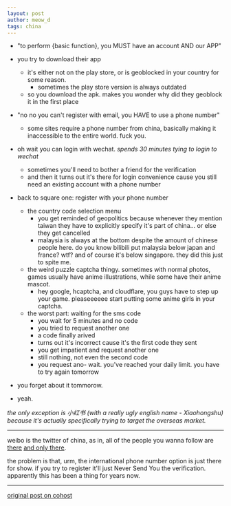 ```yaml
---
layout: post
author: meow_d
tags: china
---
```


- "to perform {basic function}, you MUST have an account AND our APP"
- you try to download their app
  - it's either not on the play store, or is geoblocked in your country for some reason.
    - sometimes the play store version is always outdated
  - so you download the apk. makes you wonder why did they geoblock it in the first place
- "no no you can't register with email, you HAVE to use a phone number"
  - some sites require a phone number from china, basically making it inaccessible to the entire world. fuck you.
- oh wait you can login with wechat. *spends 30 minutes tying to login to wechat*
  - sometimes you'll need to bother a friend for the verification
  - and then it turns out it's there for login convenience cause you still need an existing account with a phone number
- back to square one: register with your phone number
  - the country code selection menu
    - you get reminded of geopolitics because whenever they mention taiwan they have to explicitly specify it's part of china... or else they get cancelled
    - malaysia is always at the bottom despite the amount of chinese people here. do you know bilibili put malaysia below japan and france? wtf? and of course it's below singapore. they did this just to spite me.
  - the weird puzzle captcha thingy. sometimes with normal photos, games usually have anime illustrations, while some have their anime mascot.
    - hey google, hcaptcha, and cloudflare, you guys have to step up your game. pleaseeeeee start putting some anime girls in your captcha.
  - the worst part: waiting for the sms code
    - you wait for 5 minutes and no code
    - you tried to request another one
    - a code finally arived
    - turns out it's incorrect cause it's the first code they sent
    - you get impatient and request another one
    - still nothing, not even the second code
    - you request ano- wait. you've reached your daily limit. you have to try again tomorrow
- you forget about it tommorow.

- yeah.

_the only exception is 小红书 (with a really ugly english name - Xiaohongshu) because it's actually specifically trying to target the overseas market._

---

weibo is the twitter of china, as in, all of the people you wanna follow are [there](https://www.weibo.com/u/1300957955) [and only there](https://twitter.com/tanjiu9).

the problem is that, urm, the international phone number option is just there for show. if you try to register it'll just Never Send You the verification. apparently this has been a thing for years now.

---

[original post on cohost](https://cohost.org/meow-d/post/5094109-weibo-is-the-twitter)
